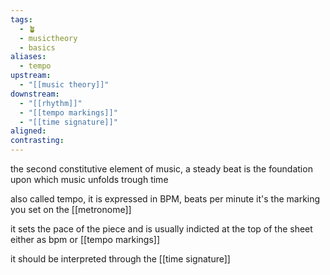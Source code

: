 ```yaml
---
tags:
  - 🪴
  - musictheory
  - basics
aliases:
  - tempo
upstream:
  - "[[music theory]]"
downstream:
  - "[[rhythm]]"
  - "[[tempo markings]]"
  - "[[time signature]]"
aligned: 
contrasting:
---
```

the second constitutive element of music, a steady beat is the foundation upon which music unfolds trough time

also called tempo, it is expressed in BPM, beats per minute
it's the marking you set on the [[metronome]]

it sets the pace of the piece and is usually indicted at the top of the sheet either as bpm or [[tempo markings]]

it should be interpreted through the [[time signature]]